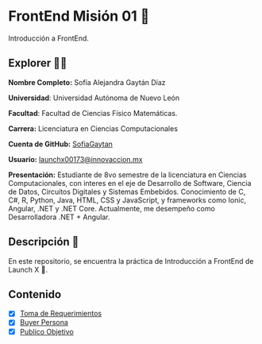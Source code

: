 # FrontEnd Misión 01 🚀
Introducción a FrontEnd.

## Explorer 👩‍🚀
**Nombre Completo:** Sofía Alejandra Gaytán Díaz

**Universidad**: Universidad Autónoma de Nuevo León

**Facultad**: Facultad de Ciencias Físico Matemáticas.

**Carrera:** Licenciatura en Ciencias Computacionales 

**Cuenta de GitHub:** [SofiaGaytan](https://github.com/SofiaGaytan)

**Usuario:** launchx00173@innovaccion.mx

**Presentación:** Estudiante de 8vo semestre de la licenciatura en Ciencias Computacionales, con interes en el eje de Desarrollo de Software, Ciencia de Datos, Circuitos Digitales y Sistemas Embebidos. Conocimiento de C, C#, R, Python, Java, HTML, CSS y JavaScript, y frameworks como Ionic, Angular, .NET y .NET Core. Actualmente, me desempeño como Desarrolladora .NET + Angular.

## Descripción 📝
En este repositorio, se encuentra la práctica de Introducción a FrontEnd de Launch X 🚀.

## Contenido
- [X] [Toma de Requerimientos](https://github.com/SofiaGaytan/FrontEnd-Mision01-SofiaGaytan/blob/main/Contenido/TomaDeRequerimientos.md)
- [X] [Buyer Persona](https://github.com/SofiaGaytan/FrontEnd-Mision01-SofiaGaytan/blob/main/Contenido/BuyerPersona.md)
- [X] [Publico Objetivo](https://github.com/SofiaGaytan/FrontEnd-Mision01-SofiaGaytan/blob/main/Contenido/PublicoObjetivo.md)
